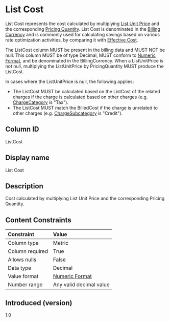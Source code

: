# List Cost

List Cost represents the cost calculated by multiplying [List Unit Price](#listunitprice) and the corresponding [Pricing Quantity](#pricingquantity). List Cost is denominated in the [Billing Currency](#billingcurrency) and is commonly used for calculating savings based on various rate optimization activities, by comparing it with [Effective Cost](#effectivecost).

The ListCost column MUST be present in the billing data and MUST NOT be null. This column MUST be of type Decimal, MUST conform to [Numeric Format](#numericformat), and be denominated in the BillingCurrency. When a ListUnitPrice is not null, multiplying the ListUnitPrice by PricingQuantity MUST produce the ListCost.

In cases where the ListUnitPrice is null, the following applies:

* The ListCost MUST be calculated based on the ListCost of the related charges if the charge is calculated based on other charges (e.g. [ChargeCategory](#chargecategory) is "Tax").
* The ListCost MUST match the BilledCost if the charge is unrelated to other charges (e.g. [ChargeSubcategory](#chargesubcategory) is "Credit").

## Column ID

ListCost

## Display name

List Cost

## Description

Cost calculated by multiplying List Unit Price and the corresponding Pricing Quantity.

## Content Constraints

| Constraint      | Value                   |
|:----------------|:------------------------|
| Column type     | Metric                  |
| Column required | True                    |
| Allows nulls    | False                   |
| Data type       | Decimal                 |
| Value format    | [Numeric Format](#numericformat) |
| Number range    | Any valid decimal value |

## Introduced (version)

1.0
